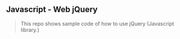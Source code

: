 ## Javascript - Web jQuery
> This repo shows sample code of how to use jQuery (Javascript library.)

